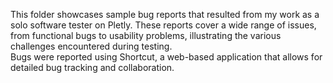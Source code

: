 This folder showcases sample bug reports that resulted from my work as a solo software tester on Pletly. These reports cover a wide range of issues, from functional bugs to usability problems, illustrating the various challenges encountered during testing.    
Bugs were reported using Shortcut, a web-based application that allows for detailed bug tracking and collaboration.
